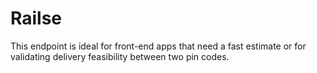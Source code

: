# Railse
This endpoint is ideal for front-end apps that need a fast estimate or for validating delivery feasibility between two pin codes.
